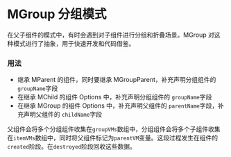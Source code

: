 # MGroup 分组模式

在父子组件的模式中，有时会遇到对子组件进行分组和折叠场景。MGroup 对这种模式进行了抽象，用于快速开发和代码借鉴。

### 用法

- 继承 MParent 的组件，同时要继承 MGroupParent，补充声明分组组件的 `groupName`字段
- 在继承 MChild 的组件 Options 中，补充声明分组组件的 `groupName`字段
- 在继承 MGroup 的组件 Options 中，补充声明父组件的 `parentName`字段，补充声明父组件的 `childName`字段

父组件会将多个分组组件收集在`groupVMs`数组中，分组组件会将多个子组件收集在`itemVMs`数组中，同时将父组件标记为`parentVM`变量。这段过程发生在组件的`created`阶段。在`destroyed`阶段回收这些数据。

<u-h2-tabs router>
    <u-h2-tab title="基础示例" to="/components/m-group/examples"></u-h2-tab>
    <u-h2-tab hidden title="拓展应用" to="/components/m-group/advanced"></u-h2-tab>
    <u-h2-tab v-if="NODE_ENV === 'development'" title="测试用例" to="/components/m-group/cases"></u-h2-tab>
    <u-h2-tab title="API" to="/components/m-group/api"></u-h2-tab>
</u-h2-tabs>

<router-view></router-view>
